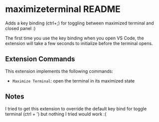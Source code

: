 # maximizeterminal README

Adds a key binding (ctrl+;) for toggling between maximized terminal and closed panel :)

The first time you use the key binding when you open VS Code, the extension will take a few seconds to initialize before the terminal opens.

## Extension Commands

This extension implements the following commands:

* `Maximize Terminal`: open the terminal in its maximized state

## Notes

I tried to get this extension to override the default key bind for toggle terminal (ctrl + ') 
but nothing I tried would work :(